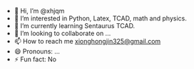 - 👋 Hi, I’m @xhjqm
- 👀 I’m interested in Python, Latex, TCAD, math and physics.
- 🌱 I’m currently learning Sentaurus TCAD.
- 💞️ I’m looking to collaborate on ...
- 📫 How to reach me xionghongjin325@gmail.com
- 😄 Pronouns: ...
- ⚡ Fun fact: No

<!---
xhjqm/xhjqm is a ✨ special ✨ repository because its `README.md` (this file) appears on your GitHub profile.
You can click the Preview link to take a look at your changes.
--->
